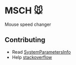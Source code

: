 # MSCH :mouse:
Mouse speed changer

## Contributing

- Read [SystemParametersInfo](https://msdn.microsoft.com/en-us/library/ms724947.aspx)
- Help [stackoverflow](https://stackoverflow.com/questions/2931122/dynamically-changing-mouse-speed)

